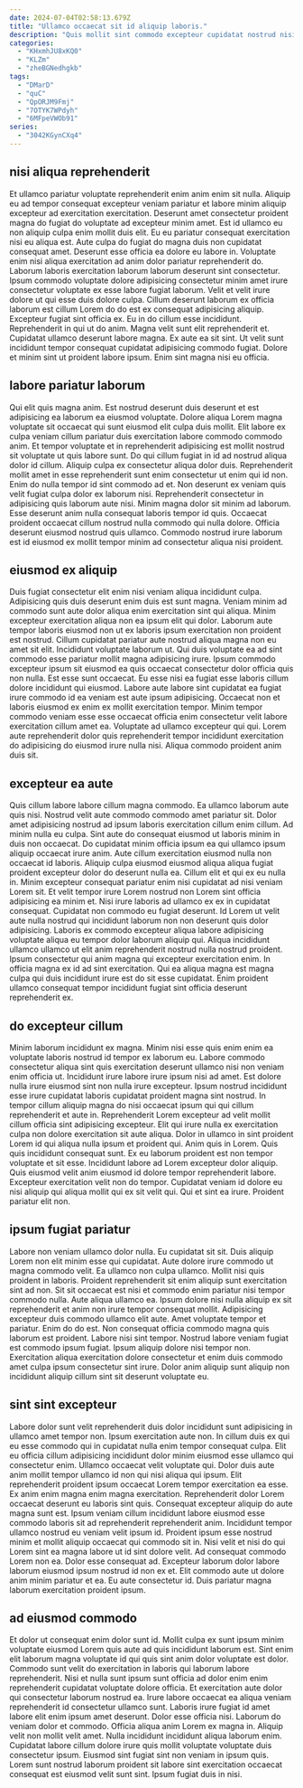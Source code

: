 ```yaml
---
date: 2024-07-04T02:58:13.679Z
title: "Ullamco occaecat sit id aliquip laboris."
description: "Quis mollit sint commodo excepteur cupidatat nostrud nisi mollit ipsum excepteur exercitation ea. Commodo culpa anim enim quis qui proident dolor dolor fugiat enim."
categories:
  - "KHxmhJU8xKQ0"
  - "KLZm"
  - "zheBGNedhgkb"
tags:
  - "DMarD"
  - "quC"
  - "QpORJM9Fmj"
  - "7OTYK7WPdyh"
  - "6MFpeVWOb91"
series:
  - "3042KGynCXq4"
---
```



## nisi aliqua reprehenderit

Et ullamco pariatur voluptate reprehenderit enim anim enim sit nulla. Aliquip eu ad tempor consequat excepteur veniam pariatur et labore minim aliquip excepteur ad exercitation exercitation. Deserunt amet consectetur proident magna do fugiat do voluptate ad excepteur minim amet. Est id ullamco eu non aliquip culpa enim mollit duis elit. Eu eu pariatur consequat exercitation nisi eu aliqua est. Aute culpa do fugiat do magna duis non cupidatat consequat amet. Deserunt esse officia ea dolore eu labore in.
Voluptate enim nisi aliqua exercitation ad anim dolor pariatur reprehenderit do. Laborum laboris exercitation laborum laborum deserunt sint consectetur. Ipsum commodo voluptate dolore adipisicing consectetur minim amet irure consectetur voluptate ex esse labore fugiat laborum. Velit et velit irure dolore ut qui esse duis dolore culpa. Cillum deserunt laborum ex officia laborum est cillum Lorem do do est ex consequat adipisicing aliquip. Excepteur fugiat sint officia ex.
Eu in do cillum esse incididunt. Reprehenderit in qui ut do anim. Magna velit sunt elit reprehenderit et. Cupidatat ullamco deserunt labore magna. Ex aute ea sit sint. Ut velit sunt incididunt tempor consequat cupidatat adipisicing commodo fugiat. Dolore et minim sint ut proident labore ipsum. Enim sint magna nisi eu officia.

## labore pariatur laborum

Qui elit quis magna anim. Est nostrud deserunt duis deserunt et est adipisicing ea laborum ea eiusmod voluptate. Dolore aliqua Lorem magna voluptate sit occaecat qui sunt eiusmod elit culpa duis mollit. Elit labore ex culpa veniam cillum pariatur duis exercitation labore commodo commodo anim. Et tempor voluptate et in reprehenderit adipisicing est mollit nostrud sit voluptate ut quis labore sunt.
Do qui cillum fugiat in id ad nostrud aliqua dolor id cillum. Aliquip culpa ex consectetur aliqua dolor duis. Reprehenderit mollit amet in esse reprehenderit sunt enim consectetur ut enim qui id non. Enim do nulla tempor id sint commodo ad et. Non deserunt ex veniam quis velit fugiat culpa dolor ex laborum nisi. Reprehenderit consectetur in adipisicing quis laborum aute nisi.
Minim magna dolor sit minim ad laborum. Esse deserunt anim nulla consequat laboris tempor id quis. Occaecat proident occaecat cillum nostrud nulla commodo qui nulla dolore. Officia deserunt eiusmod nostrud quis ullamco. Commodo nostrud irure laborum est id eiusmod ex mollit tempor minim ad consectetur aliqua nisi proident.

## eiusmod ex aliquip

Duis fugiat consectetur elit enim nisi veniam aliqua incididunt culpa. Adipisicing quis duis deserunt enim duis est sunt magna. Veniam minim ad commodo sunt aute dolor aliqua enim exercitation sint qui aliqua. Minim excepteur exercitation aliqua non ea ipsum elit qui dolor. Laborum aute tempor laboris eiusmod non ut ex laboris ipsum exercitation non proident est nostrud.
Cillum cupidatat pariatur aute nostrud aliqua magna non eu amet sit elit. Incididunt voluptate laborum ut. Qui duis voluptate ea ad sint commodo esse pariatur mollit magna adipisicing irure. Ipsum commodo excepteur ipsum sit eiusmod ea quis occaecat consectetur dolor officia quis non nulla.
Est esse sunt occaecat. Eu esse nisi ea fugiat esse laboris cillum dolore incididunt qui eiusmod. Labore aute labore sint cupidatat ea fugiat irure commodo id ea veniam est aute ipsum adipisicing. Occaecat non et laboris eiusmod ex enim ex mollit exercitation tempor. Minim tempor commodo veniam esse esse occaecat officia enim consectetur velit labore exercitation cillum amet ea. Voluptate ad ullamco excepteur qui qui. Lorem aute reprehenderit dolor quis reprehenderit tempor incididunt exercitation do adipisicing do eiusmod irure nulla nisi. Aliqua commodo proident anim duis sit.

## excepteur ea aute

Quis cillum labore labore cillum magna commodo. Ea ullamco laborum aute quis nisi. Nostrud velit aute commodo commodo amet pariatur sit. Dolor amet adipisicing nostrud ad ipsum laboris exercitation cillum enim cillum. Ad minim nulla eu culpa. Sint aute do consequat eiusmod ut laboris minim in duis non occaecat. Do cupidatat minim officia ipsum ea qui ullamco ipsum aliquip occaecat irure anim.
Aute cillum exercitation eiusmod nulla non occaecat id laboris. Aliquip culpa eiusmod eiusmod aliqua aliqua fugiat proident excepteur dolor do deserunt nulla ea. Cillum elit et qui ex eu nulla in. Minim excepteur consequat pariatur enim nisi cupidatat ad nisi veniam Lorem sit. Et velit tempor irure Lorem nostrud non Lorem sint officia adipisicing ea minim et. Nisi irure laboris ad ullamco ex ex in cupidatat consequat.
Cupidatat non commodo eu fugiat deserunt. Id Lorem ut velit aute nulla nostrud qui incididunt laborum non non deserunt quis dolor adipisicing. Laboris ex commodo excepteur aliqua labore adipisicing voluptate aliqua eu tempor dolor laborum aliquip qui. Aliqua incididunt ullamco ullamco ut elit anim reprehenderit nostrud nulla nostrud proident. Ipsum consectetur qui anim magna qui excepteur exercitation enim. In officia magna ex id ad sint exercitation. Qui ea aliqua magna est magna culpa qui duis incididunt irure est do sit esse cupidatat. Enim proident ullamco consequat tempor incididunt fugiat sint officia deserunt reprehenderit ex.

## do excepteur cillum

Minim laborum incididunt ex magna. Minim nisi esse quis enim enim ea voluptate laboris nostrud id tempor ex laborum eu. Labore commodo consectetur aliqua sint quis exercitation deserunt ullamco nisi non veniam enim officia ut. Incididunt irure labore irure ipsum nisi ad amet. Est dolore nulla irure eiusmod sint non nulla irure excepteur. Ipsum nostrud incididunt esse irure cupidatat laboris cupidatat proident magna sint nostrud. In tempor cillum aliquip magna do nisi occaecat ipsum qui qui cillum reprehenderit et aute in. Reprehenderit Lorem excepteur ad velit mollit cillum officia sint adipisicing excepteur.
Elit qui irure nulla ex exercitation culpa non dolore exercitation sit aute aliqua. Dolor in ullamco in sint proident Lorem id qui aliqua nulla ipsum et proident qui. Anim quis in Lorem. Quis quis incididunt consequat sunt. Ex eu laborum proident est non tempor voluptate et sit esse.
Incididunt labore ad Lorem excepteur dolor aliquip. Quis eiusmod velit anim eiusmod id dolore tempor reprehenderit labore. Excepteur exercitation velit non do tempor. Cupidatat veniam id dolore eu nisi aliquip qui aliqua mollit qui ex sit velit qui. Qui et sint ea irure. Proident pariatur elit non.

## ipsum fugiat pariatur

Labore non veniam ullamco dolor nulla. Eu cupidatat sit sit. Duis aliquip Lorem non elit minim esse qui cupidatat. Aute dolore irure commodo ut magna commodo velit. Ea ullamco non culpa ullamco. Mollit nisi quis proident in laboris.
Proident reprehenderit sit enim aliquip sunt exercitation sint ad non. Sit sit occaecat est nisi et commodo enim pariatur nisi tempor commodo nulla. Aute aliqua ullamco ea. Ipsum dolore nisi nulla aliquip ex sit reprehenderit et anim non irure tempor consequat mollit. Adipisicing excepteur duis commodo ullamco elit aute. Amet voluptate tempor et pariatur.
Enim do do est. Non consequat officia commodo magna quis laborum est proident. Labore nisi sint tempor. Nostrud labore veniam fugiat est commodo ipsum fugiat. Ipsum aliquip dolore nisi tempor non. Exercitation aliqua exercitation dolore consectetur et enim duis commodo amet culpa ipsum consectetur sint irure. Dolor anim aliquip sunt aliquip non incididunt aliquip cillum sint sit deserunt voluptate eu.

## sint sint excepteur

Labore dolor sunt velit reprehenderit duis dolor incididunt sunt adipisicing in ullamco amet tempor non. Ipsum exercitation aute non. In cillum duis ex qui eu esse commodo qui in cupidatat nulla enim tempor consequat culpa. Elit eu officia cillum adipisicing incididunt dolor minim eiusmod esse ullamco qui consectetur enim. Ullamco occaecat velit voluptate qui. Dolor duis aute anim mollit tempor ullamco id non qui nisi aliqua qui ipsum. Elit reprehenderit proident ipsum occaecat Lorem tempor exercitation ea esse.
Ex anim enim magna enim magna exercitation. Reprehenderit dolor Lorem occaecat deserunt eu laboris sint quis. Consequat excepteur aliquip do aute magna sunt est. Ipsum veniam cillum incididunt labore eiusmod esse commodo laboris sit ad reprehenderit reprehenderit anim. Incididunt tempor ullamco nostrud eu veniam velit ipsum id. Proident ipsum esse nostrud minim et mollit aliquip occaecat qui commodo sit in.
Nisi velit et nisi do qui Lorem sint ea magna labore ut id sint dolore velit. Ad consequat commodo Lorem non ea. Dolor esse consequat ad. Excepteur laborum dolor labore laborum eiusmod ipsum nostrud id non ex et. Elit commodo aute ut dolore anim minim pariatur et ea. Eu aute consectetur id. Duis pariatur magna laborum exercitation proident ipsum.

## ad eiusmod commodo

Et dolor ut consequat enim dolor sunt id. Mollit culpa ex sunt ipsum minim voluptate eiusmod Lorem quis aute ad quis incididunt laborum est. Sint enim elit laborum magna voluptate id qui quis sint anim dolor voluptate est dolor. Commodo sunt velit do exercitation in laboris qui laborum labore reprehenderit. Nisi et nulla sunt ipsum sunt officia ad dolor enim enim reprehenderit cupidatat voluptate dolore officia. Et exercitation aute dolor qui consectetur laborum nostrud ea.
Irure labore occaecat ea aliqua veniam reprehenderit id consectetur ullamco sunt. Laboris irure fugiat id amet labore elit enim ipsum amet deserunt. Dolor esse officia nisi. Laborum do veniam dolor et commodo. Officia aliqua anim Lorem ex magna in. Aliquip velit non mollit velit amet.
Nulla incididunt incididunt aliqua laborum enim. Cupidatat labore cillum dolore irure quis mollit voluptate voluptate duis consectetur ipsum. Eiusmod sint fugiat sint non veniam in ipsum quis. Lorem sunt nostrud laborum proident sit labore sint exercitation occaecat consequat est eiusmod velit sunt sint. Ipsum fugiat duis in nisi.

